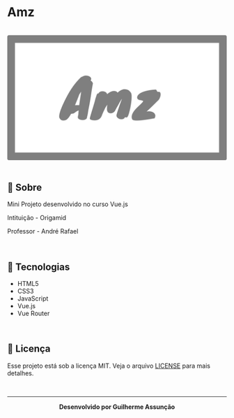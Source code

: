 # Amz

<br>

<div align="center">
  <img src="public/amz-github.svg" alt="Amz">
</div>

<br>

## :bookmark_tabs: Sobre

Mini Projeto desenvolvido no curso Vue.js

Intituição - Origamid

Professor - André Rafael

<br>

## :rocket: Tecnologias

- HTML5
- CSS3
- JavaScript
- Vue.js
- Vue Router


<br>

## :green_book: Licença 

Esse projeto está sob a licença MIT. Veja o arquivo [LICENSE](LICENSE) para mais detalhes.

<br>

---

<div align="center">
    <b>Desenvolvido por Guilherme Assunção</b>
</div>
